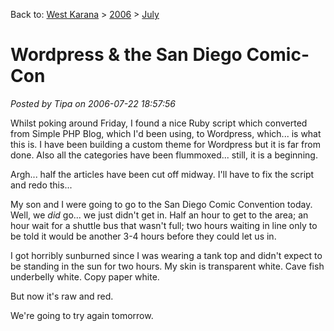 Back to: [West Karana](/posts/westkarana.md) > [2006](/posts/2006/westkarana.md) > [July](./westkarana.md)
# Wordpress & the San Diego Comic-Con

*Posted by Tipa on 2006-07-22 18:57:56*

Whilst poking around Friday, I found a nice Ruby script which converted from Simple PHP Blog, which I'd been using, to Wordpress, which... is what this is. I have been building a custom theme for Wordpress but it is far from done. Also all the categories have been flummoxed... still, it is a beginning.

Argh... half the articles have been cut off midway. I'll have to fix the script and redo this...

My son and I were going to go to the San Diego Comic Convention today. Well, we *did* go... we just didn't get in. Half an hour to get to the area; an hour wait for a shuttle bus that wasn't full; two hours waiting in line only to be told it would be another 3-4 hours before they could let us in.

I got horribly sunburned since I was wearing a tank top and didn't expect to be standing in the sun for two hours. My skin is transparent white. Cave fish underbelly white. Copy paper white.

But now it's raw and red.

We're going to try again tomorrow.
